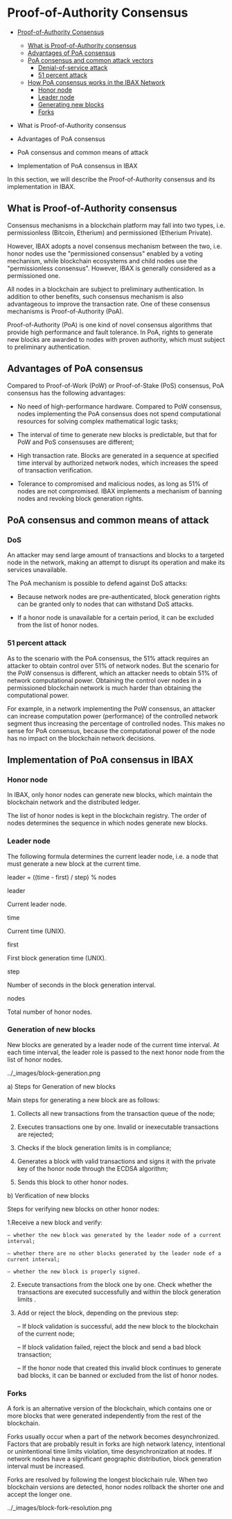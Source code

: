 
# Proof-of-Authority Consensus

* [Proof-of-Authority Consensus](#proof-of-authority-consensus)
  * [What is Proof-of-Authority consensus](#what-is-proof-of-authority-consensus)
  * [Advantages of PoA consensus](#advantages-of-poa-consensus)
  * [PoA consensus and common attack vectors](#poa-consensus-and-common-attack-vectors)
    * [Denial-of-service attack](#denial-of-service-attack)
    * [51 percent attack](#51-percent-attack)
  * [How PoA consensus works in the IBAX Network](#how-poa-consensus-works-in-the-ibax-network)
    * [Honor node](#honor-node)
    * [Leader node](#leader-node)
    * [Generating new blocks](#generating-new-blocks)
    * [Forks](#forks)



* What is Proof-of-Authority consensus

* Advantages of PoA consensus

* PoA consensus and common means of attack

* Implementation of PoA consensus in IBAX

In this section, we will describe the Proof-of-Authority consensus and its implementation in IBAX. 

## What is Proof-of-Authority consensus

Consensus mechanisms in a blockchain platform may fall into two types, i.e. permissionless (Bitcoin, Etherium) and permissioned (Etherium Private).

However, IBAX adopts a novel consensus mechanism between the two, i.e. honor nodes use the "permissioned consensus" enabled by a voting mechanism, while blockchain ecosystems and child nodes use the "permissionless consensus". However, IBAX is generally considered as a permissioned one. 

All nodes in a blockchain are subject to preliminary authentication. In addition to other benefits, such consensus mechanism is also advantageous to improve the transaction rate. One of these consensus mechanisms is Proof-of-Authority (PoA).

Proof-of-Authority (PoA) is one kind of novel consensus algorithms that provide high performance and fault tolerance. In PoA, rights to generate new blocks are awarded to nodes with proven authority, which must subject to preliminary authentication.

## Advantages of PoA consensus

Compared to Proof-of-Work (PoW) or Proof-of-Stake (PoS) consensus, PoA consensus has the following advantages:

* No need of high-performance hardware. Compared to PoW consensus, nodes implementing the PoA consensus does not spend computational resources for solving complex mathematical logic tasks;

* The interval of time to generate new blocks is predictable, but that for  PoW and PoS consensuses are different;

* High transaction rate. Blocks are generated in a sequence at specified time interval by authorized network nodes, which increases the speed of transaction verification.

* Tolerance to compromised and malicious nodes, as long as 51% of nodes are not compromised. IBAX implements a mechanism of banning nodes and revoking block generation rights.

## PoA consensus and common means of attack

### DoS

An attacker may send large amount of transactions and blocks to a targeted node in the network, making an attempt to disrupt its operation and make its services unavailable.

The PoA mechanism is possible to defend against DoS attacks:

* Because network nodes are pre-authenticated, block generation rights can be granted only to nodes that can withstand DoS attacks.

* If a honor node is unavailable for a certain period, it can be excluded from the list of honor nodes.

### 51 percent attack

As to the scenario with the PoA consensus, the 51% attack requires an attacker to obtain control over 51% of network nodes. But the scenario for the PoW consensus is different, which an attacker needs to obtain 51% of network computational power. Obtaining the control over nodes in a permissioned blockchain network is much harder than obtaining the computational power.

For example, in a network implementing the PoW consensus, an attacker can increase computation power (performance) of the controlled network segment thus increasing the percentage of controlled nodes. This makes no sense for PoA consensus, because the computational power of the node has no impact on the blockchain network decisions.

## Implementation of PoA consensus in IBAX

### Honor node

In IBAX, only honor nodes can generate new blocks, which maintain the blockchain network and the distributed ledger.

The list of honor nodes is kept in the blockchain registry. The order of nodes determines the sequence in which nodes generate new blocks.

### Leader node

The following formula determines the current leader node, i.e. a node that must generate a new block at the current time.

leader = ((time - first) / step) % nodes

leader

Current leader node.

time

Current time (UNIX).

first

First block generation time (UNIX).

step

Number of seconds in the block generation interval.

nodes

Total number of honor nodes.

### Generation of new blocks

New blocks are generated by a leader node of the current time interval. At each time interval, the leader role is passed to the next honor node from the list of honor nodes.

../_images/block-generation.png

a) Steps for Generation of new blocks

Main steps for generating a new block are as follows:

1. Collects all new transactions from the transaction queue of the node;

2. Executes transactions one by one. Invalid or inexecutable transactions are rejected;

3. Checks if the block generation limits is in compliance; 

4. Generates a block with valid transactions and signs it with the private key of the honor node through the ECDSA algorithm;

5. Sends this block to other honor nodes.

b) Verification of new blocks

Steps for verifying new blocks on other honor nodes:

1.Receive a new block and verify:

    – whether the new block was generated by the leader node of a current interval;

    – whether there are no other blocks generated by the leader node of a current interval;

    – whether the new block is properly signed. 

2. Execute transactions from the block one by one. Check whether the transactions are executed successfully and within the block generation limits .

3. Add or reject the block, depending on the previous step:

    – If block validation is successful, add the new block to the blockchain of the current node;

    – If block validation failed, reject the block and send a bad block transaction;

    – If the honor node that created this invalid block continues to generate bad blocks, it can be banned or excluded from the list of honor nodes.

### Forks

A fork is an alternative version of the blockchain, which contains one or more blocks that were generated independently from the rest of the blockchain.

Forks usually occur when a part of the network becomes desynchronized. Factors that are probably result in forks are high network latency, intentional or unintentional time limits violation, time desynchronization at nodes. If network nodes have a significant geographic distribution, block generation interval must be increased.

Forks are resolved by following the longest blockchain rule. When two blockchain versions are detected, honor nodes rollback the shorter one and accept the longer one. 

../_images/block-fork-resolution.png
